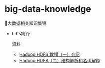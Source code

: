 # big-data-knowledge
📖大数据相关知识集锦

* hdfs简介

    资料

    * [Hadoop HDFS 教程（一）介绍](https://www.jianshu.com/p/8969eb90a59d)
    * [Hadoop HDFS（二）结构解析和名词解释](https://www.jianshu.com/p/86a70ac1f5f9)
